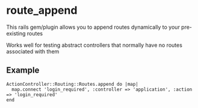 # route\_append #

This rails gem/plugin allows you to append routes dynamically to your pre-existing routes

Works well for testing abstract controllers that normally have no routes associated with them


## Example ##

	ActionController::Routing::Routes.append do |map|
	  map.connect 'login_required', :controller => 'application', :action => 'login_required'
	end